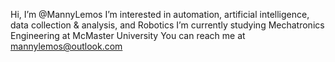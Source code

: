Hi, I’m @MannyLemos
I’m interested in automation, artificial intelligence, data collection & analysis, and Robotics
I’m currently studying Mechatronics Engineering at McMaster University
You can reach me at mannylemos@outlook.com

<!---
MannyLemos/MannyLemos is a ✨ special ✨ repository because its `README.md` (this file) appears on your GitHub profile.
You can click the Preview link to take a look at your changes.
--->
